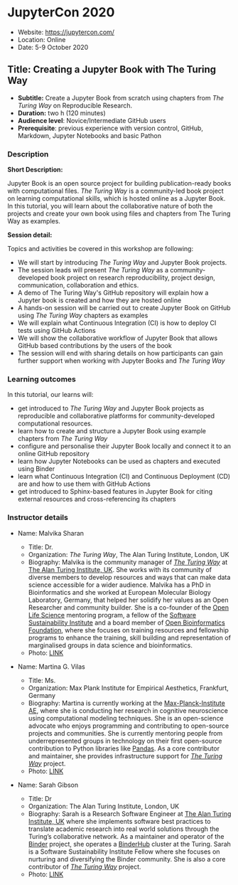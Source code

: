 # JupyterCon 2020

- Website: https://jupytercon.com/
- Location: Online
- Date: 5-9 October 2020

## Title: Creating a Jupyter Book with The Turing Way

- **Subtitle:** Create a Jupyter Book from scratch using chapters from *The Turing Way* on Reproducible Research.
- **Duration:** two h (120 minutes)
- **Audience level**: Novice/Intermediate GitHub users
- **Prerequisite**: previous experience with version control, GitHub, Markdown, Jupyter Notebooks and basic Pathon

### Description

**Short Description:** 

Jupyter Book is an open source project for building publication-ready books with computational files. *The Turing Way* is a community-led book project on learning computational skills, which is hosted online as a Jupyter Book. In this tutorial, you will learn about the collaborative nature of both the projects and create your own book using files and chapters from The Turing Way as examples.

**Session detail:**

Topics and activities be covered in this workshop are following:
- We will start by introducing *The Turing Way* and Jupyter Book projects.
- The session leads will present *The Turing Way* as a community-developed book project on research reproducibility, project design, communication, collaboration and ethics.
- A demo of The Turing Way's GitHub repository will explain how a Jupyter book is created and how they are hosted online
- A hands-on session will be carried out to create Jupyter Book on GitHub using *The Turing Way* chapters as examples
- We will explain what Continuous Integration (CI) is how to deploy CI tests using GitHub Actions
- We will show the collaborative workflow of Jupyter Book that allows GitHub based contributions by the users of the book
- The session will end with sharing details on how participants can gain further support when working with Jupyter Books and *The Turing Way*

### Learning outcomes

In this tutorial, our learns will:
- get introduced to *The Turing Way* and Jupyter Book projects as reproducible and collaborative platforms for community-developed computational resources.
- learn how to create and structure a Jupyter Book using example chapters from *The Turing Way*
- configure and personalise their Jupyter Book locally and connect it to an online GitHub repository
- learn how Jupyter Notebooks can be used as chapters and executed using Binder
- learn what Continuous Integration (CI) and Continuous Deployment (CD) are and how to use them with GitHub Actions
- get introduced to Sphinx-based features in Jupyter Book for citing external resources and cross-referencing its chapters

### Instructor details

- Name: Malvika Sharan
    - Title: Dr.
    - Organization: *The Turing Way*, The Alan Turing Institute, London, UK
    - Biography: Malvika is the community manager of *[The Turing Way](https://the-turing-way.netlify.app)* at [The Alan Turing Institute, UK](https://www.turing.ac.uk/). She works with its community of diverse members to develop resources and ways that can make data science accessible for a wider audience.
Malvika has a PhD in Bioinformatics and she worked at  European Molecular Biology Laboratory, Germany, that helped her solidify her values as an Open Researcher and community builder.
She is a co-founder of the [Open Life Science](https://openlifesci.org/) mentoring program, a fellow of the [Software Sustainability Institute](https://www.software.ac.uk/) and a board member of [Open Bioinformatics Foundation](https://www.open-bio.org/event-awards/), where she focuses on training resources and fellowship programs to enhance the training, skill building and representation of marginalised groups in data science and bioinformatics.
    - Photo: [LINK](authors/MalvikaSharan.jpg)

- Name: Martina G. Vilas
    - Title: Ms.
    - Organization: Max Plank Institute for Empirical Aesthetics, Frankfurt, Germany
    - Biography: Martina is currently working at the [Max-Planck-Institute AE](https://www.aesthetics.mpg.de/en/the-institute/people/m-vilas.html), where she is conducting her research in cognitive neuroscience using computational modeling techniques. She is an open-science advocate who enjoys programming and contributing to open-source projects and communities. She is currently mentoring people from underrepresented groups in technology on their first open-source contribution to Python libraries like [Pandas](https://www.pandanistas.org/pages/about.html). As a core contributor and maintainer, she provides infrastructure support for *[The Turing Way](https://the-turing-way.netlify.app)* project.
    - Photo: [LINK](authors/MartinaVilas.jpg)
    
- Name: Sarah Gibson
    - Title: Dr
    - Organization: The Alan Turing Institute, London, UK
    - Biography: Sarah is a Research Software Engineer at [The Alan Turing Institute, UK](https://www.turing.ac.uk/) where she implements software best practices to translate academic research into real world solutions through the Turing’s collaborative network. As a maintainer and operator of the [Binder](https://mybinder.org/) project, she operates a [BinderHub](https://binderhub.readthedocs.io/en/latest/) cluster at the Turing. Sarah is a Software Sustainability Institute Fellow where she focuses on nurturing and diversifying the Binder community. She is also a core contributor of *[The Turing Way](https://the-turing-way.netlify.app)* project.
    - Photo: [LINK](authors/SarahGibson.jpg)

